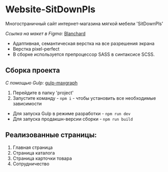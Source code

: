 # Website-SitDownPls

Многостраничный сайт интернет-магазина мягкой мебели 'SitDownPls'

_Ccылка на макет в Figma:_
[Blanchard](https://www.figma.com/design/ZPj1HpZoklEXl7hKmYPGd2/sdp.ru)

- Адаптивная, семантическая верстка на все разрешения экрана
- Верстка pixel-perfect
- В сборке используется препроцессор SASS в синтаксисе SCSS.

## Сборка проекта

_C помощью Gulp:_
[gulp-maxgraph](https://github.com/maxdenaro/gulp-maxgraph)

1. Перейдите в папку 'project'
2. Запустите команду - `npm i` - чтобы установить все необходимые зависимости

- Для запуска Gulp в режиме разработки - `npm run dev`
- Для запуска продакшн-версии сборки - `npm run build`

## Реализованные страницы:

1. Главная страница
2. Страница каталога
3. Страница карточки товара
4. Сотрудничество
